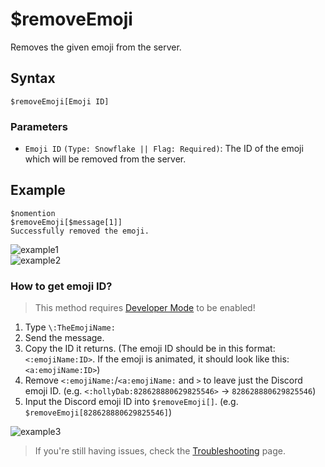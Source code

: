# $removeEmoji
Removes the given emoji from the server.

## Syntax
```
$removeEmoji[Emoji ID]
```

### Parameters
- `Emoji ID` `(Type: Snowflake || Flag: Required)`: The ID of the emoji which will be removed from the server.

## Example
```
$nomention
$removeEmoji[$message[1]]
Successfully removed the emoji.
```
![example1](https://user-images.githubusercontent.com/111157596/249171795-f499430e-f783-44e4-92ef-af6704dab5e8.png)\
![example2](https://user-images.githubusercontent.com/111157596/249172623-ba3d0889-c092-4b1c-ad12-893b3a40f9ef.png)

### How to get emoji ID?

> This method requires [Developer Mode](https://support.discord.com/hc/en-us/articles/206346498-Where-can-I-find-my-User-Server-Message-ID-) to be enabled! 

1. Type `\:TheEmojiName:`
2. Send the message.
3. Copy the ID it returns. (The emoji ID should be in this format: `<:emojiName:ID>`. If the emoji is animated, it should look like this: `<a:emojiName:ID>`)
4. Remove `<:emojiName:`/`<a:emojiName:` and `>` to leave just the Discord emoji ID. (e.g. `<:hollyDab:828628880629825546>` -> `828628880629825546`)
5. Input the Discord emoji ID into `$removeEmoji[]`. (e.g. `$removeEmoji[828628880629825546]`)

![example3](https://media.discordapp.net/attachments/609162277312266280/745309789491298415/My_Movie_0.gif)

> If you're still having issues, check the [Troubleshooting](../resources/troubleshooting.md#the-bot-fails-to-add-reactions) page.
